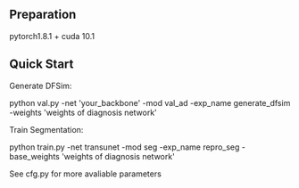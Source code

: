 ## Preparation
pytorch1.8.1 + cuda 10.1
## Quick Start
Generate DFSim:

python val.py -net 'your_backbone' -mod val_ad -exp_name generate_dfsim -weights 'weights of diagnosis network'

Train Segmentation:

python train.py -net transunet -mod seg -exp_name repro_seg -base_weights 'weights of diagnosis network'

See cfg.py for more avaliable parameters
